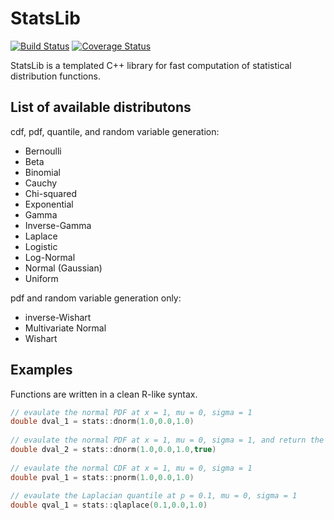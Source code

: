 # StatsLib

[![Build Status](https://travis-ci.org/kthohr/stats.svg?branch=master)](https://travis-ci.org/kthohr/stats)
[![Coverage Status](https://codecov.io/github/kthohr/stats/coverage.svg?branch=master)](https://codecov.io/github/kthohr/stats?branch=master)

StatsLib is a templated C++ library for fast computation of statistical distribution functions.

## List of available distributons

cdf, pdf, quantile, and random variable generation:

* Bernoulli
* Beta
* Binomial
* Cauchy
* Chi-squared
* Exponential
* Gamma
* Inverse-Gamma
* Laplace
* Logistic
* Log-Normal
* Normal (Gaussian)
* Uniform

pdf and random variable generation only:

* inverse-Wishart
* Multivariate Normal
* Wishart

## Examples

Functions are written in a clean R-like syntax.

```cpp
// evaulate the normal PDF at x = 1, mu = 0, sigma = 1
double dval_1 = stats::dnorm(1.0,0.0,1.0)
 
// evaulate the normal PDF at x = 1, mu = 0, sigma = 1, and return the log value
double dval_2 = stats::dnorm(1.0,0.0,1.0,true)
 
// evaulate the normal CDF at x = 1, mu = 0, sigma = 1
double pval_1 = stats::pnorm(1.0,0.0,1.0)
 
// evaulate the Laplacian quantile at p = 0.1, mu = 0, sigma = 1
double qval_1 = stats::qlaplace(0.1,0.0,1.0)
```
